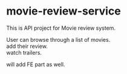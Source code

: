 # movie-review-service  

This is API project for Movie review system.  

User can browse through a list of movies.  
add their review.  
watch trailers.  

will add FE part as well.  
